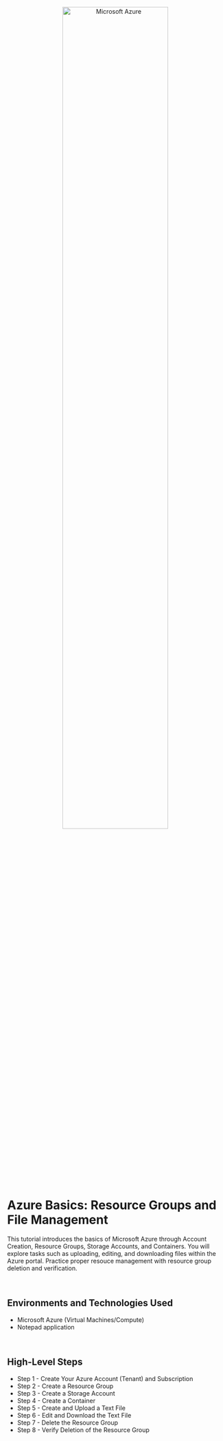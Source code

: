 <p align="center">
<img src="https://imgur.com/jPuWGvj.png" height="70%" width="70%" alt="Microsoft Azure"/>
</p>

<h1>Azure Basics: Resource Groups and File Management</h1>
<p>This tutorial introduces the basics of Microsoft Azure through Account Creation, Resource Groups, Storage Accounts, and Containers. You will explore tasks such as uploading, editing, and downloading files within the Azure portal. Practice proper resouce management with resource group deletion and verification.</p>

<br><h2>Environments and Technologies Used</h2>

- Microsoft Azure (Virtual Machines/Compute)
- Notepad application

<br /><h2>High-Level Steps</h2>
- Step 1 - Create Your Azure Account (Tenant) and Subscription
- Step 2 - Create a Resource Group
- Step 3 - Create a Storage Account
- Step 4 - Create a Container
- Step 5 - Create and Upload a Text File
- Step 6 - Edit and Download the Text File
- Step 7 - Delete the Resource Group
- Step 8 - Verify Deletion of the Resource Group
